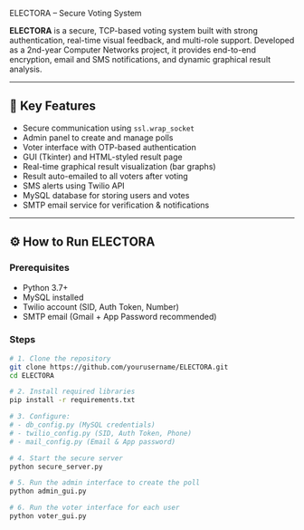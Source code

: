  ELECTORA – Secure Voting System

**ELECTORA** is a secure, TCP-based voting system built with strong authentication, real-time visual feedback, and multi-role support. Developed as a 2nd-year Computer Networks project, it provides end-to-end encryption, email and SMS notifications, and dynamic graphical result analysis.

---

## 🔐 Key Features

- Secure communication using `ssl.wrap_socket`
- Admin panel to create and manage polls
- Voter interface with OTP-based authentication
- GUI (Tkinter) and HTML-styled result page
- Real-time graphical result visualization (bar graphs)
- Result auto-emailed to all voters after voting
- SMS alerts using Twilio API
- MySQL database for storing users and votes
- SMTP email service for verification & notifications

---

## ⚙️ How to Run ELECTORA

### Prerequisites

- Python 3.7+
- MySQL installed
- Twilio account (SID, Auth Token, Number)
- SMTP email (Gmail + App Password recommended)

### Steps

```bash
# 1. Clone the repository
git clone https://github.com/yourusername/ELECTORA.git
cd ELECTORA

# 2. Install required libraries
pip install -r requirements.txt

# 3. Configure:
# - db_config.py (MySQL credentials)
# - twilio_config.py (SID, Auth Token, Phone)
# - mail_config.py (Email & App password)

# 4. Start the secure server
python secure_server.py

# 5. Run the admin interface to create the poll
python admin_gui.py

# 6. Run the voter interface for each user
python voter_gui.py

